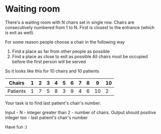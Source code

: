 # Waiting room

There's a waiting room with N chairs set in single row. Chairs are consecutively numbered from 1 to N. First is closest to the entrance (which is exit as well).

For some reason people choose a chair in the following way

1. Find a place as far from other people as possible
2. Find a place as close to exit as possible
All chairs must be occupied before the first person will be served

So it looks like this for 10 chairs and 10 patients

Chairs | 1 | 2 | 3 | 4 | 5 | 6 | 7 | 8 | 9 | 10 
--- | --- | --- | --- |--- |--- |--- |--- |--- |--- |--- 
Patients | 1 | 7 |5 | 8 | 3 | 9 | 4 | 6 | 10 | 2 

Your task is to find last patient's chair's number.

Input - N - integer greater than 2 - number of chairs. Output should positive integer too - last patient's chair's number

Have fun :)
